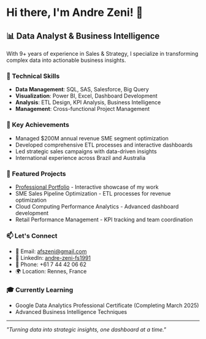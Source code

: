 # Hi there, I'm Andre Zeni! 👋

## 📊 Data Analyst & Business Intelligence

With 9+ years of experience in Sales & Strategy, I specialize in transforming complex data into actionable business insights.

### 🔧 Technical Skills
- **Data Management**: SQL, SAS, Salesforce, Big Query
- **Visualization**: Power BI, Excel, Dashboard Development
- **Analysis**: ETL Design, KPI Analysis, Business Intelligence
- **Management**: Cross-functional Project Management

### 🌟 Key Achievements
- Managed $200M annual revenue SME segment optimization
- Developed comprehensive ETL processes and interactive dashboards
- Led strategic sales campaigns with data-driven insights
- International experience across Brazil and Australia

### 🚀 Featured Projects
- [Professional Portfolio](https://ZeniAndre.github.io/andre-zeni-portfolio/) - Interactive showcase of my work
- SME Sales Pipeline Optimization - ETL processes for revenue optimization
- Cloud Computing Performance Analytics - Advanced dashboard development
- Retail Performance Management - KPI tracking and team coordination

### 📫 Let's Connect
- 📧 Email: afszeni@gmail.com
- 💼 LinkedIn: [andre-zeni-fs1991](https://www.linkedin.com/in/andre-zeni-fs1991)
- 📱 Phone: +61 7 44 42 06 62
- 🌍 Location: Rennes, France

### 🎓 Currently Learning
- Google Data Analytics Professional Certificate (Completing March 2025)
- Advanced Business Intelligence Techniques

---
*"Turning data into strategic insights, one dashboard at a time."*
